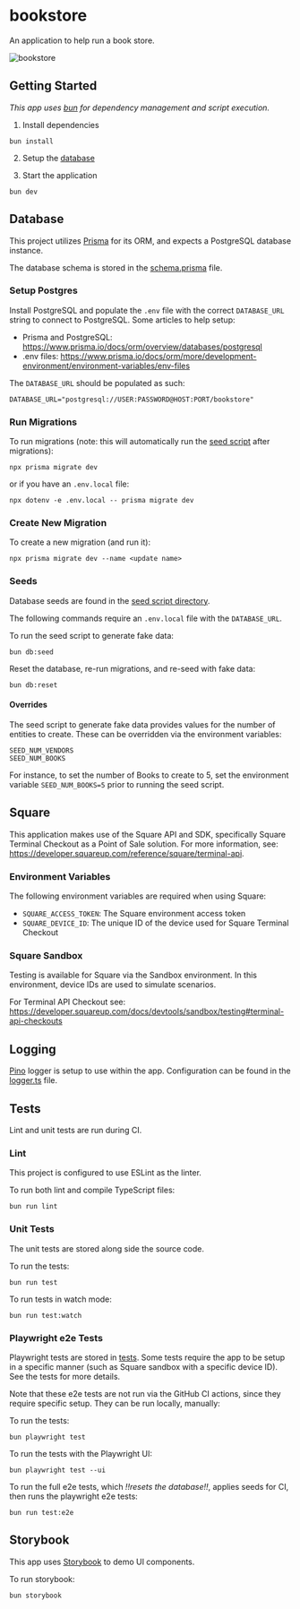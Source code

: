 # bookstore

An application to help run a book store.

![bookstore](https://github.com/dylants/bookstore/assets/1596740/29a06c8f-f8ba-43d1-9101-840be931ef23)

## Getting Started

_This app uses [bun](https://bun.sh/) for dependency management and script execution._

1. Install dependencies

```
bun install
```

2. Setup the [database](#database)

3. Start the application

```
bun dev
```

## Database

This project utilizes [Prisma](https://www.prisma.io/) for its ORM, and expects a PostgreSQL database instance.

The database schema is stored in the [schema.prisma](prisma/schema.prisma) file.

### Setup Postgres

Install PostgreSQL and populate the `.env` file with the correct `DATABASE_URL` string to connect to PostgreSQL. Some articles to help setup:

- Prisma and PostgreSQL: https://www.prisma.io/docs/orm/overview/databases/postgresql
- .env files: https://www.prisma.io/docs/orm/more/development-environment/environment-variables/env-files

The `DATABASE_URL` should be populated as such:

```
DATABASE_URL="postgresql://USER:PASSWORD@HOST:PORT/bookstore"
```

### Run Migrations

To run migrations (note: this will automatically run the [seed script](#seeds) after migrations):

```
npx prisma migrate dev
```

or if you have an `.env.local` file:

```
npx dotenv -e .env.local -- prisma migrate dev
```

### Create New Migration

To create a new migration (and run it):

```
npx prisma migrate dev --name <update name>
```

### Seeds

Database seeds are found in the [seed script directory](prisma/seed/).

The following commands require an `.env.local` file with the `DATABASE_URL`.

To run the seed script to generate fake data:

```
bun db:seed
```

Reset the database, re-run migrations, and re-seed with fake data:

```
bun db:reset
```

#### Overrides

The seed script to generate fake data provides values for the number of entities to create. These can be overridden via the environment variables:

```
SEED_NUM_VENDORS
SEED_NUM_BOOKS
```

For instance, to set the number of Books to create to 5, set the environment variable `SEED_NUM_BOOKS=5` prior to running the seed script.

## Square

This application makes use of the Square API and SDK, specifically Square Terminal Checkout as a Point of Sale solution. For more information, see: https://developer.squareup.com/reference/square/terminal-api.

### Environment Variables

The following environment variables are required when using Square:

- `SQUARE_ACCESS_TOKEN`: The Square environment access token
- `SQUARE_DEVICE_ID`: The unique ID of the device used for Square Terminal Checkout

### Square Sandbox

Testing is available for Square via the Sandbox environment. In this environment, device IDs are used to simulate scenarios.

For Terminal API Checkout see:
https://developer.squareup.com/docs/devtools/sandbox/testing#terminal-api-checkouts

## Logging

[Pino](https://github.com/pinojs/pino) logger is setup to use within the app. Configuration can be found in the [logger.ts](src/lib/logger.ts) file.

## Tests

Lint and unit tests are run during CI.

### Lint

This project is configured to use ESLint as the linter.

To run both lint and compile TypeScript files:

```
bun run lint
```

### Unit Tests

The unit tests are stored along side the source code.

To run the tests:

```
bun run test
```

To run tests in watch mode:

```
bun run test:watch
```

### Playwright e2e Tests

Playwright tests are stored in [tests](tests/). Some tests require the app to be setup in a specific manner (such as Square sandbox with a specific device ID). See the tests for more details.

Note that these e2e tests are not run via the GitHub CI actions, since they require specific setup. They can be run locally, manually:

To run the tests:

```
bun playwright test
```

To run the tests with the Playwright UI:

```
bun playwright test --ui
```

To run the full e2e tests, which _!!resets the database!!_, applies seeds for CI, then runs the playwright e2e tests:

```
bun run test:e2e
```

## Storybook

This app uses [Storybook](https://storybook.js.org/) to demo UI components.

To run storybook:

```
bun storybook
```

